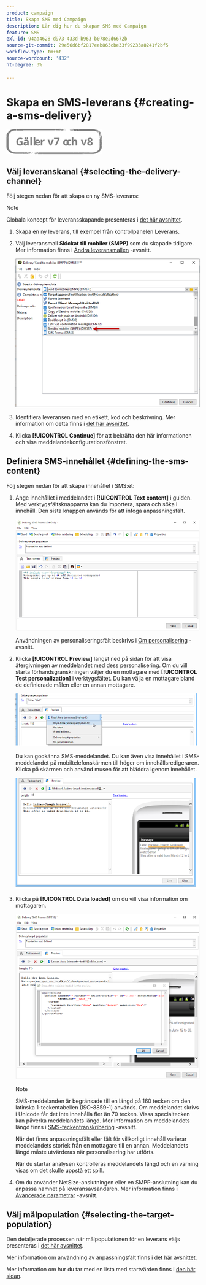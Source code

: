 ```yaml
---
product: campaign
title: Skapa SMS med Campaign
description: Lär dig hur du skapar SMS med Campaign
feature: SMS
exl-id: 94aa4628-d973-433d-b963-b078e2d6672b
source-git-commit: 29e56d6bf2817eeb863cbe33f99233a8241f2bf5
workflow-type: tm+mt
source-wordcount: '432'
ht-degree: 3%

---
```


# Skapa en SMS-leverans {#creating-a-sms-delivery}

![](../../assets/common.svg)

## Välj leveranskanal {#selecting-the-delivery-channel}

Följ stegen nedan för att skapa en ny SMS-leverans:

>[!NOTE]
>
>Globala koncept för leveransskapande presenteras i [det här avsnittet](steps-about-delivery-creation-steps.md).

1. Skapa en ny leverans, till exempel från kontrollpanelen Leverans.
1. Välj leveransmall **Skickat till mobiler (SMPP)** som du skapade tidigare. Mer information finns i [Ändra leveransmallen](sms-set-up.md#changing-the-delivery-template) -avsnitt.

   ![](assets/s_user_mobile_wizard.png)

1. Identifiera leveransen med en etikett, kod och beskrivning. Mer information om detta finns i [det här avsnittet](steps-create-and-identify-the-delivery.md#identifying-the-delivery).
1. Klicka **[!UICONTROL Continue]** för att bekräfta den här informationen och visa meddelandekonfigurationsfönstret.

## Definiera SMS-innehållet {#defining-the-sms-content}

Följ stegen nedan för att skapa innehållet i SMS:et:

1. Ange innehållet i meddelandet i **[!UICONTROL Text content]** i guiden. Med verktygsfältsknapparna kan du importera, spara och söka i innehåll. Den sista knappen används för att infoga anpassningsfält.

   ![](assets/s_ncs_user_wizard_sms01_138.png)

   Användningen av personaliseringsfält beskrivs i [Om personalisering](about-personalization.md) -avsnitt.

1. Klicka **[!UICONTROL Preview]** längst ned på sidan för att visa återgivningen av meddelandet med dess personalisering. Om du vill starta förhandsgranskningen väljer du en mottagare med **[!UICONTROL Test personalization]** i verktygsfältet. Du kan välja en mottagare bland de definierade målen eller en annan mottagare.

   ![](assets/s_ncs_user_wizard_sms01_139.png)

   Du kan godkänna SMS-meddelandet. Du kan även visa innehållet i SMS-meddelandet på mobiltelefonskärmen till höger om innehållsredigeraren. Klicka på skärmen och använd musen för att bläddra igenom innehållet.

   ![](assets/s_ncs_user_wizard_sms01_140.png)

1. Klicka på **[!UICONTROL Data loaded]** om du vill visa information om mottagaren.

   ![](assets/s_user_mobile_wizard_sms_02.png)

   >[!NOTE]
   >
   >SMS-meddelanden är begränsade till en längd på 160 tecken om den latinska 1-teckentabellen (ISO-8859-1) används. Om meddelandet skrivs i Unicode får det inte innehålla fler än 70 tecken. Vissa specialtecken kan påverka meddelandets längd. Mer information om meddelandets längd finns i [SMS-teckentranskribering](#about-character-transliteration) -avsnitt.
   >
   >När det finns anpassningsfält eller fält för villkorligt innehåll varierar meddelandets storlek från en mottagare till en annan. Meddelandets längd måste utvärderas när personalisering har utförts.
   >
   >När du startar analysen kontrolleras meddelandets längd och en varning visas om det skulle uppstå ett spill.

1. Om du använder NetSize-anslutningen eller en SMPP-anslutning kan du anpassa namnet på leveransavsändaren. Mer information finns i [Avancerade parametrar](#advanced-parameters) -avsnitt.

## Välj målpopulation {#selecting-the-target-population}

Den detaljerade processen när målpopulationen för en leverans väljs presenteras i [det här avsnittet](steps-defining-the-target-population.md).

Mer information om användning av anpassningsfält finns i [det här avsnittet](about-personalization.md).

Mer information om hur du tar med en lista med startvärden finns i [den här sidan](about-seed-addresses.md).
